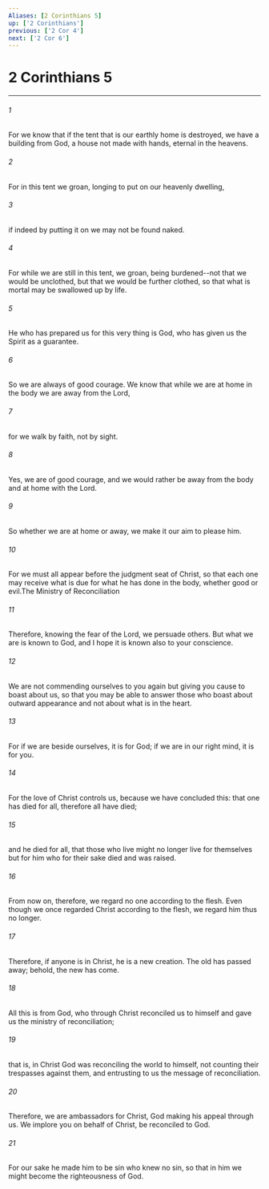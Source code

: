 ```yaml
---
Aliases: [2 Corinthians 5]
up: ['2 Corinthians']
previous: ['2 Cor 4']
next: ['2 Cor 6']
---
```

# 2 Corinthians 5
***



###### 1 
For we know that if the tent that is our earthly home is destroyed, we have a building from God, a house not made with hands, eternal in the heavens. 

###### 2 
For in this tent we groan, longing to put on our heavenly dwelling, 

###### 3 
if indeed by putting it on we may not be found naked. 

###### 4 
For while we are still in this tent, we groan, being burdened--not that we would be unclothed, but that we would be further clothed, so that what is mortal may be swallowed up by life. 

###### 5 
He who has prepared us for this very thing is God, who has given us the Spirit as a guarantee. 

###### 6 
So we are always of good courage. We know that while we are at home in the body we are away from the Lord, 

###### 7 
for we walk by faith, not by sight. 

###### 8 
Yes, we are of good courage, and we would rather be away from the body and at home with the Lord. 

###### 9 
So whether we are at home or away, we make it our aim to please him. 

###### 10 
For we must all appear before the judgment seat of Christ, so that each one may receive what is due for what he has done in the body, whether good or evil.The Ministry of Reconciliation 

###### 11 
Therefore, knowing the fear of the Lord, we persuade others. But what we are is known to God, and I hope it is known also to your conscience. 

###### 12 
We are not commending ourselves to you again but giving you cause to boast about us, so that you may be able to answer those who boast about outward appearance and not about what is in the heart. 

###### 13 
For if we are beside ourselves, it is for God; if we are in our right mind, it is for you. 

###### 14 
For the love of Christ controls us, because we have concluded this: that one has died for all, therefore all have died; 

###### 15 
and he died for all, that those who live might no longer live for themselves but for him who for their sake died and was raised. 

###### 16 
From now on, therefore, we regard no one according to the flesh. Even though we once regarded Christ according to the flesh, we regard him thus no longer. 

###### 17 
Therefore, if anyone is in Christ, he is a new creation. The old has passed away; behold, the new has come. 

###### 18 
All this is from God, who through Christ reconciled us to himself and gave us the ministry of reconciliation; 

###### 19 
that is, in Christ God was reconciling the world to himself, not counting their trespasses against them, and entrusting to us the message of reconciliation. 

###### 20 
Therefore, we are ambassadors for Christ, God making his appeal through us. We implore you on behalf of Christ, be reconciled to God. 

###### 21 
For our sake he made him to be sin who knew no sin, so that in him we might become the righteousness of God.
